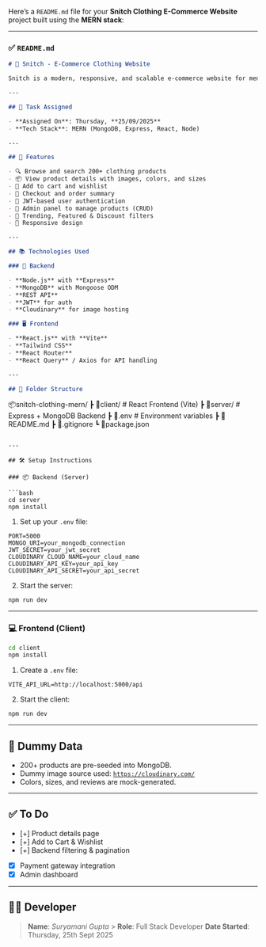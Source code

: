 Here’s a `README.md` file for your **Snitch Clothing E-Commerce Website** project built using the **MERN stack**:

---

### ✅ `README.md`

```markdown
# 🧥 Snitch - E-Commerce Clothing Website

Snitch is a modern, responsive, and scalable e-commerce website for men's fashion built using the **MERN stack** (MongoDB, Express.js, React.js, Node.js). This project mimics the functionality of a real-world fashion brand like **Snitch**, offering product browsing, filtering, cart, wishlist, and secure checkout features.

---

## 📅 Task Assigned

- **Assigned On**: Thursday, **25/09/2025**
- **Tech Stack**: MERN (MongoDB, Express, React, Node)

---

## 🚀 Features

- 🔍 Browse and search 200+ clothing products
- 📦 View product details with images, colors, and sizes
- 🛒 Add to cart and wishlist
- 🧾 Checkout and order summary
- 🔐 JWT-based user authentication
- 🧑 Admin panel to manage products (CRUD)
- 🔄 Trending, Featured & Discount filters
- 📱 Responsive design

---

## 📚 Technologies Used

### 🔧 Backend

- **Node.js** with **Express**
- **MongoDB** with Mongoose ODM
- **REST API**
- **JWT** for auth
- **Cloudinary** for image hosting

### 🖥️ Frontend

- **React.js** with **Vite**
- **Tailwind CSS**
- **React Router**
- **React Query** / Axios for API handling

---

## 📁 Folder Structure
```

📦snitch-clothing-mern/
┣ 📂client/ # React Frontend (Vite)
┣ 📂server/ # Express + MongoDB Backend
┣ 📜.env # Environment variables
┣ 📜README.md
┣ 📜.gitignore
┗ 📜package.json

````

---

## 🛠️ Setup Instructions

### 📦 Backend (Server)

```bash
cd server
npm install
````

1. Set up your `.env` file:

```env
PORT=5000
MONGO_URI=your_mongodb_connection
JWT_SECRET=your_jwt_secret
CLOUDINARY_CLOUD_NAME=your_cloud_name
CLOUDINARY_API_KEY=your_api_key
CLOUDINARY_API_SECRET=your_api_secret
```

2. Start the server:

```bash
npm run dev
```

---

### 💻 Frontend (Client)

```bash
cd client
npm install
```

1. Create a `.env` file:

```env
VITE_API_URL=http://localhost:5000/api
```

2. Start the client:

```bash
npm run dev
```

---

## 📸 Dummy Data

- 200+ products are pre-seeded into MongoDB.
- Dummy image source used: [`https://cloudinary.com/`](https://dummyimage.com/)
- Colors, sizes, and reviews are mock-generated.

---

## ✅ To Do

- [+] Product details page
- [+] Add to Cart & Wishlist
- [+] Backend filtering & pagination
- [x] Payment gateway integration
- [x] Admin dashboard

---

## 🧑‍💻 Developer

> **Name**: _Suryamani Gupta_ > **Role**: Full Stack Developer
> **Date Started**: Thursday, 25th Sept 2025

```

```
